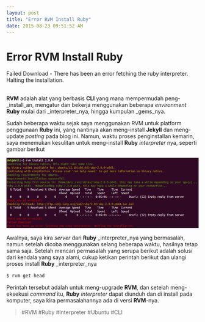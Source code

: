 ```yaml
---
layout: post
title: "Error RVM Install Ruby"
date: 2015-08-23 09:51:52 AM
---
```


Error RVM Install Ruby
===========

<div class="text-danger">
    Failed Download - There has been an error fetching the ruby interpreter. Halting the installation.
</div>
<br>

**RVM** adalah alat yang berbasis **CLI** yang mana mempermudah peng-_install_an, mengatur dan bekerja
menggunakan beberapa _environment_ **Ruby** mulai dari _interpreter_nya, hingga kumpulan _gems_nya.

Sudah beberapa waktu sejak saya menggunakan RVM untuk platform penggunaan **Ruby** ini, yang nantinya
akan meng-install **Jekyll** dan meng-update _posting_ pada blog ini. Namun, waktu proses penginstallan
kemarin, saya menemukan kesulitan untuk meng-install **Ruby** _interpreter_ nya, seperti gambar
berikut

<img src="/assets/img/other/ruby-download-error.png">

Awalnya, saya kira _server_ dari **Ruby** _interpreter_nya yang bermasalah, namun setelah dicoba menggunakan
selang beberapa waktu, hasilnya tetap sama saja. Setelah mencari permasalah yang serupa berikut adalah
solusi dari kendala yang saya alami, cukup ketikan perintah berikut dan ulangi proses install
**Ruby** _interpreter_nya

```bash
$ rvm get head
```

Perintah tersebut adalah untuk meng-upgrade **RVM**, dan setelah meng-eksekusi
_command_ itu, **Ruby** _interpreter_ dapat diunduh dan di install pada komputer,
saya kira permasalahannya ada di versi **RVM**-nya.




>    #RVM #Ruby #Interpreter #Ubuntu #CLI
